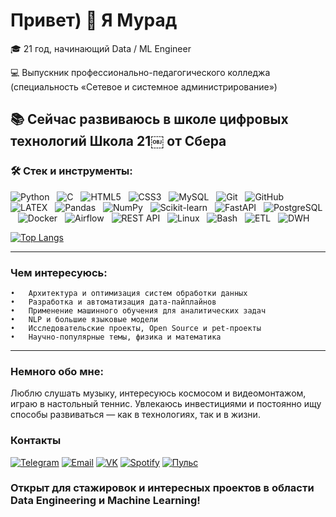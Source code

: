 # Привет) 👋 Я Мурад

🎓 21 год, начинающий Data / ML Engineer

💻 Выпускник профессионально-педагогического колледжа (специальность «Сетевое и системное администрирование»)

📚 Сейчас развиваюсь в школе цифровых технологий Школа 21￼ от Сбера
----

### 🛠️ Стек и инструменты:

![Python](https://img.shields.io/badge/-Python-black?logo=Python&style=social)&nbsp;&nbsp;
![C](https://img.shields.io/badge/-C-black?logo=c&style=social)&nbsp;&nbsp;
![HTML5](https://img.shields.io/badge/-HTML5-black?logo=html5&style=social)&nbsp;&nbsp;
![CSS3](https://img.shields.io/badge/-CSS3-black?logo=css3&style=social)&nbsp;&nbsp;
![MySQL](https://img.shields.io/badge/-MySQL-black?logo=mysql&style=social)&nbsp;&nbsp;
![Git](https://img.shields.io/badge/-Git-black?logo=git&style=social)&nbsp;&nbsp;
![GitHub](https://img.shields.io/badge/-GitHub-black?logo=github&style=social)&nbsp;&nbsp;
![LATEX](https://img.shields.io/badge/-LATEX-black?logo=latex&style=social)&nbsp;&nbsp;
![Pandas](https://img.shields.io/badge/-Pandas-black?logo=pandas&style=social)&nbsp;&nbsp;
![NumPy](https://img.shields.io/badge/-NumPy-black?logo=numpy&style=social)&nbsp;&nbsp;
![Scikit-learn](https://img.shields.io/badge/-Scikit--learn-black?logo=scikitlearn&style=social)&nbsp;&nbsp;
![FastAPI](https://img.shields.io/badge/-FastAPI-black?logo=fastapi&style=social)&nbsp;&nbsp;
![PostgreSQL](https://img.shields.io/badge/-PostgreSQL-black?logo=postgresql&style=social)&nbsp;&nbsp;
![Docker](https://img.shields.io/badge/-Docker-black?logo=docker&style=social)&nbsp;&nbsp;
![Airflow](https://img.shields.io/badge/-Apache%20Airflow-black?logo=apacheairflow&style=social)&nbsp;&nbsp;
![REST API](https://img.shields.io/badge/-REST%20API-black?logo=fastapi&style=social)&nbsp;&nbsp;
![Linux](https://img.shields.io/badge/-Linux-black?logo=linux&style=social)&nbsp;&nbsp;
![Bash](https://img.shields.io/badge/-Bash-black?logo=gnubash&style=social)&nbsp;&nbsp;
![ETL](https://img.shields.io/badge/-ETL-black?logo=databricks&style=social)&nbsp;&nbsp;
![DWH](https://img.shields.io/badge/-DWH-black?logo=googlebigquery&style=social)&nbsp;&nbsp;


[![Top Langs](https://github-readme-stats.vercel.app/api/top-langs/?username=affiliation24&layout=donut)](https://github.com/affiliation24/github-readme-stats)

----

###  Чем интересуюсь:

    •	Архитектура и оптимизация систем обработки данных
	•	Разработка и автоматизация дата-пайплайнов
	•	Применение машинного обучения для аналитических задач
	•	NLP и большие языковые модели
	•	Исследовательские проекты, Open Source и pet-проекты
	•	Научно-популярные темы, физика и математика

----

###  Немного обо мне:

Люблю слушать музыку, интересуюсь космосом и видеомонтажом, играю в настольный теннис.
Увлекаюсь инвестициями и постоянно ищу способы развиваться — как в технологиях, так и в жизни.


### Контакты  

[![Telegram](https://img.shields.io/badge/Telegram-26A5E4?style=for-the-badge&logo=telegram&logoColor=white)](https://t.me/pyrowoon)
[![Email](https://img.shields.io/badge/Email-affiliationmurad%40yandex.ru-red?style=for-the-badge&logo=gmail&logoColor=white)](mailto:affiliationmurad@yandex.ru)
[![VK](https://img.shields.io/badge/VK-0077FF?style=for-the-badge&logo=vk&logoColor=white)](https://vk.com/onemedjay)
[![Spotify](https://img.shields.io/badge/Spotify-1ED760?style=for-the-badge&logo=spotify&logoColor=white)](https://open.spotify.com/user/gg24zk9ilglrfe369olw46i3x?si=3407fe3221c54751)
[![Пульс](https://img.shields.io/badge/Тинькофф%20Пульс-FFD700?style=for-the-badge&logo=tinkoff&logoColor=black)](https://www.tbank.ru/invest/social/profile/affiliation?author=profile)

###  Открыт для стажировок и интересных проектов в области Data Engineering и Machine Learning!
